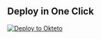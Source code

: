
## Deploy in One Click

[![Deploy to Okteto](https://okteto.com/develop-okteto.svg)](https://cloud.okteto.com/deploy?repository=https://github.com/Obysoft2020/scalingotgfreefile)
